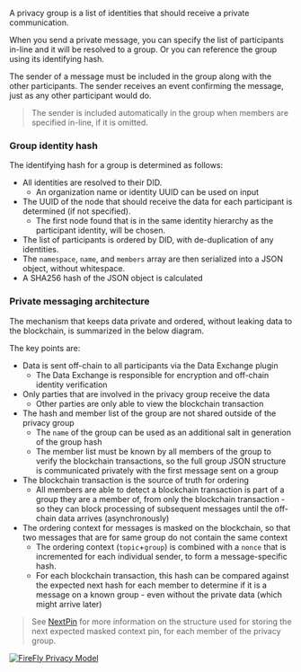 A privacy group is a list of identities that should receive a private communication.

When you send a private message, you can specify the list of participants in-line
and it will be resolved to a group. Or you can reference the group using its
identifying hash.

The sender of a message must be included in the group along with the other
participants. The sender receives an event confirming the message, just as
any other participant would do.

> The sender is included automatically in the group when members are
> specified in-line, if it is omitted.

### Group identity hash

The identifying hash for a group is determined as follows:

- All identities are resolved to their DID.
  - An organization name or identity UUID can be used on input
- The UUID of the node that should receive the data for each participant is
  determined (if not specified).
  - The first node found that is in the same identity hierarchy as the
    participant identity, will be chosen.
- The list of participants is ordered by DID, with de-duplication of
  any identities.
- The `namespace`, `name`, and `members` array are then serialized into
  a JSON object, without whitespace.
- A SHA256 hash of the JSON object is calculated

### Private messaging architecture

The mechanism that keeps data private and ordered, without leaking data to the
blockchain, is summarized in the below diagram.

The key points are:

- Data is sent off-chain to all participants via the Data Exchange plugin
  - The Data Exchange is responsible for encryption and off-chain identity verification
- Only parties that are involved in the privacy group receive the data
  - Other parties are only able to view the blockchain transaction
- The hash and member list of the group are not shared outside of the privacy group
  - The `name` of the group can be used as an additional salt in generation of the group hash
  - The member list must be known by all members of the group to verify the blockchain transactions,
    so the full group JSON structure is communicated privately with the first message
    sent on a group
- The blockchain transaction is the source of truth for ordering
  - All members are able to detect a blockchain transaction is part of a group
    they are a member of, from only the blockchain transaction - so they can block
    processing of subsequent messages until the off-chain data arrives (asynchronously)
- The ordering context for messages is masked on the blockchain, so that two messages
  that are for same group do not contain the same context
  - The ordering context (`topic`+`group`) is combined with a `nonce` that is incremented
    for each individual sender, to form a message-specific hash.
  - For each blockchain transaction, this hash can be compared against the expected next
    hash for each member to determine if it is a message on a known group - even without
    the private data (which might arrive later)

> See [NextPin](./nextpin.md) for more information on the structure used for storing the next
> expected masked context pin, for each member of the privacy group.

[![FireFly Privacy Model](../../images/firefly_data_privacy_model.jpg)](../../images/firefly_data_privacy_model.jpg)

